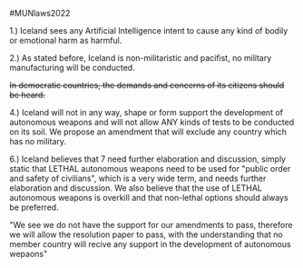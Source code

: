#MUNlaws2022


1.) Iceland sees any Artificial Intelligence intent to cause any kind of bodily or emotional harm as harmful.

2.) As stated before, Iceland is non-militaristic and pacifist, no military manufacturing will be conducted.

~~In democratic countries, the demands and concerns of its citizens should be heard.~~

4.) Iceland will not in any way, shape or form support the development of autonomous weapons and will not allow ANY kinds of tests to be conducted on its soil. We propose an amendment that will exclude any country which has no military.

6.) Iceland believes that 7 need further elaboration and discussion, simply static that LETHAL autonomous weapons need to be used for "public order and safety of civilians", which is a very wide term, and needs further elaboration and discussion. We also believe that the use of LETHAL autonomous weapons is overkill and that non-lethal options should always be preferred. 


"We see we do not have the support for our amendments to pass, therefore we will allow the resolution paper to pass, with the understanding that no member country will recive any support in the development of autonomous wepaons"